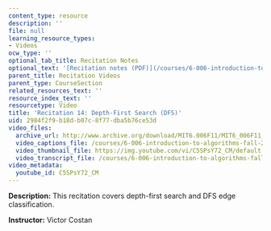 ```yaml
---
content_type: resource
description: ''
file: null
learning_resource_types:
- Videos
ocw_type: ''
optional_tab_title: Recitation Notes
optional_text: '[Recitation notes (PDF)](/courses/6-006-introduction-to-algorithms-fall-2011/resources/mit6_006f11_rec14)'
parent_title: Recitation Videos
parent_type: CourseSection
related_resources_text: ''
resource_index_text: ''
resourcetype: Video
title: 'Recitation 14: Depth-First Search (DFS)'
uid: 2984f2f9-b18d-b07c-8f77-dba5b76ce53d
video_files:
  archive_url: http://www.archive.org/download/MIT6.006F11/MIT6_006F11_rec14_300k.mp4
  video_captions_file: /courses/6-006-introduction-to-algorithms-fall-2011/00563deda04d5603b7f3d7d89f677079_C5SPsY72_CM.vtt
  video_thumbnail_file: https://img.youtube.com/vi/C5SPsY72_CM/default.jpg
  video_transcript_file: /courses/6-006-introduction-to-algorithms-fall-2011/d17bfc26c9ffd61f0ad51aff5ad36f51_C5SPsY72_CM.pdf
video_metadata:
  youtube_id: C5SPsY72_CM
---
```


**Description:** This recitation covers depth-first search and DFS edge classification.

**Instructor:** Victor Costan